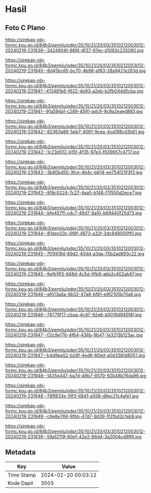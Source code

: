 # Hasil

## Foto C Plano

https://sirekap-obj-formc.kpu.go.id/84b3/pemilu/pdpr/35/10/21/20/03/3510212003012-20240219-231939--3424904f-68f4-4f37-97ec-d1063c225090.jpg

https://sirekap-obj-formc.kpu.go.id/84b3/pemilu/pdpr/35/10/21/20/03/3510212003012-20240219-231940--8d45bc65-bc70-4b98-a183-28a9421e263d.jpg

https://sirekap-obj-formc.kpu.go.id/84b3/pemilu/pdpr/35/10/21/20/03/3510212003012-20240219-231941--413481b6-f622-4e93-a2eb-b2fb044d5cba.jpg

https://sirekap-obj-formc.kpu.go.id/84b3/pemilu/pdpr/35/10/21/20/03/3510212003012-20240219-231941--91a59da1-c289-4591-adc9-9c9a2eaed883.jpg

https://sirekap-obj-formc.kpu.go.id/84b3/pemilu/pdpr/35/10/21/20/03/3510212003012-20240219-231942--82363a86-5eb7-4061-9cea-4ca198cd3b61.jpg

https://sirekap-obj-formc.kpu.go.id/84b3/pemilu/pdpr/35/10/21/20/03/3510212003012-20240219-231942--1c23d012-b15f-4f35-97e3-f639657c4717.jpg

https://sirekap-obj-formc.kpu.go.id/84b3/pemilu/pdpr/35/10/21/20/03/3510212003012-20240219-231943--3b80bd55-3fce-4b4c-b614-ee754f25f3f3.jpg

https://sirekap-obj-formc.kpu.go.id/84b3/pemilu/pdpr/35/10/21/20/03/3510212003012-20240219-231943--8f8c0224-7c27-4aa5-b148-f7f550d2ece7.jpg

https://sirekap-obj-formc.kpu.go.id/84b3/pemilu/pdpr/35/10/21/20/03/3510212003012-20240219-231944--bfe457ff-cdc7-49d7-8a10-b69440f25d73.jpg

https://sirekap-obj-formc.kpu.go.id/84b3/pemilu/pdpr/35/10/21/20/03/3510212003012-20240219-231944--81dec03c-6f6f-4873-a32f-3dc848000ff0.jpg

https://sirekap-obj-formc.kpu.go.id/84b3/pemilu/pdpr/35/10/21/20/03/3510212003012-20240219-231945--701f4184-69d2-40dd-a3da-70b2ad893c22.jpg

https://sirekap-obj-formc.kpu.go.id/84b3/pemilu/pdpr/35/10/21/20/03/3510212003012-20240219-231945--9efb1ff3-848d-4c5d-9fb6-abb2c402ab67.jpg

https://sirekap-obj-formc.kpu.go.id/84b3/pemilu/pdpr/35/10/21/20/03/3510212003012-20240219-231946--af013a6a-6b52-47a8-bf61-e9f2105b70a6.jpg

https://sirekap-obj-formc.kpu.go.id/84b3/pemilu/pdpr/35/10/21/20/03/3510212003012-20240219-231946--78779f17-cbaa-4cd7-92e6-b0019d945f4f.jpg

https://sirekap-obj-formc.kpu.go.id/84b3/pemilu/pdpr/35/10/21/20/03/3510212003012-20240219-231947--02c9e176-4f64-436b-9b47-1e3213b123ac.jpg

https://sirekap-obj-formc.kpu.go.id/84b3/pemilu/pdpr/35/10/21/20/03/3510212003012-20240219-231947--b4d9ea52-b24f-4ed8-80ed-a0d3381d8051.jpg

https://sirekap-obj-formc.kpu.go.id/84b3/pemilu/pdpr/35/10/21/20/03/3510212003012-20240219-231948--1435e447-ba7d-49b7-8570-92b48b76da99.jpg

https://sirekap-obj-formc.kpu.go.id/84b3/pemilu/pdpr/35/10/21/20/03/3510212003012-20240219-231948--78ff833e-5ff3-4841-a558-d9ec21c4afe1.jpg

https://sirekap-obj-formc.kpu.go.id/84b3/pemilu/pdpr/35/10/21/20/03/3510212003012-20240219-231949--c8e8e769-9fbb-47d7-9d39-1f2fbd2cfab9.jpg

https://sirekap-obj-formc.kpu.go.id/84b3/pemilu/pdpr/35/10/21/20/03/3510212003012-20240219-231939--59a12119-60e1-42e2-86d4-3a2004cd8ff4.jpg


## Metadata

| Key        | Value               |
| ---------- | ------------------- |
| Time Stamp | 2024-02-20 00:03:12 |
| Kode Dapil | 3503                |



